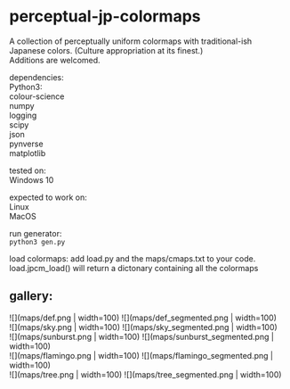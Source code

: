 
# perceptual-jp-colormaps  
  
A collection of perceptually uniform colormaps with traditional-ish Japanese colors. (Culture appropriation at its finest.)  
Additions are welcomed.  

dependencies:  
	Python3:  
		colour-science  
		numpy  
		logging  
		scipy  
		json  
		pynverse  
		matplotlib  
  
tested on:  
	Windows 10  
  
expected to work on:  
	Linux  
	MacOS  
  
run generator:   
    `python3 gen.py`

load colormaps:
    add load.py and the maps/cmaps.txt to your code.
    load.jpcm_load() will return a dictonary containing all the colormaps

## gallery:  

![](maps/def.png | width=100) ![](maps/def_segmented.png | width=100)  
![](maps/sky.png | width=100) ![](maps/sky_segmented.png | width=100)  
![](maps/sunburst.png | width=100) ![](maps/sunburst_segmented.png | width=100)  
![](maps/flamingo.png | width=100) ![](maps/flamingo_segmented.png | width=100)  
![](maps/tree.png | width=100) ![](maps/tree_segmented.png | width=100)